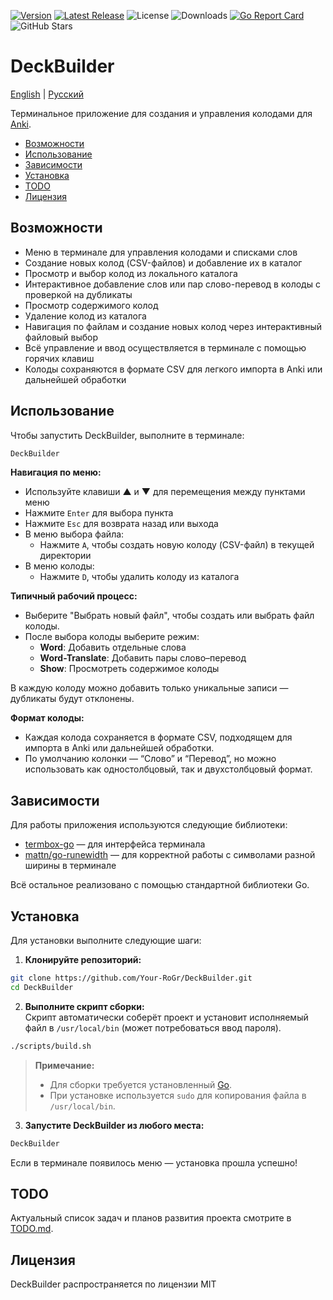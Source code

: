 [![Version](https://img.shields.io/badge/Version-0.1.0-blue)](https://github.com/Your-RoGr/DeckBuilder/tree/master)
[![Latest Release](https://img.shields.io/github/v/release/Your-RoGr/DeckBuilder)](https://github.com/Your-RoGr/DeckBuilder/releases)
![License](https://img.shields.io/github/license/Your-RoGr/DeckBuilder)
![Downloads](https://img.shields.io/github/downloads/Your-RoGr/DeckBuilder/total)
[![Go Report Card](https://goreportcard.com/badge/Your-RoGr/DeckBuilder)](https://goreportcard.com/report/github.com/Your-RoGr/DeckBuilder)
![GitHub Stars](https://img.shields.io/github/stars/Your-RoGr/DeckBuilder?style=social)

# DeckBuilder

[English](README.md) | [Русский](README.ru.md)

Терминальное приложение для создания и управления колодами для [Anki](https://apps.ankiweb.net/).

- [Возможности](#Возможности)
- [Использование](#Использование)
- [Зависимости](#Зависимости)
- [Установка](#Установка)
- [TODO](#TODO)
- [Лицензия](#Лицензия)

## Возможности

- Меню в терминале для управления колодами и списками слов
- Создание новых колод (CSV-файлов) и добавление их в каталог
- Просмотр и выбор колод из локального каталога
- Интерактивное добавление слов или пар слово-перевод в колоды с проверкой на дубликаты
- Просмотр содержимого колод
- Удаление колод из каталога
- Навигация по файлам и создание новых колод через интерактивный файловый выбор
- Всё управление и ввод осуществляется в терминале с помощью горячих клавиш
- Колоды сохраняются в формате CSV для легкого импорта в Anki или дальнейшей обработки

## Использование

Чтобы запустить DeckBuilder, выполните в терминале:

```bash
DeckBuilder
```

**Навигация по меню:**
- Используйте клавиши ▲ и ▼ для перемещения между пунктами меню
- Нажмите `Enter` для выбора пункта
- Нажмите `Esc` для возврата назад или выхода
- В меню выбора файла:
  - Нажмите `A`, чтобы создать новую колоду (CSV-файл) в текущей директории
- В меню колоды:
  - Нажмите `D`, чтобы удалить колоду из каталога

**Типичный рабочий процесс:**
- Выберите "Выбрать новый файл", чтобы создать или выбрать файл колоды.
- После выбора колоды выберите режим:
  - **Word**: Добавить отдельные слова
  - **Word-Translate**: Добавить пары слово–перевод
  - **Show**: Просмотреть содержимое колоды

В каждую колоду можно добавить только уникальные записи — дубликаты будут отклонены.

**Формат колоды:**
- Каждая колода сохраняется в формате CSV, подходящем для импорта в Anki или дальнейшей обработки.
- По умолчанию колонки — “Слово” и “Перевод”, но можно использовать как одностолбцовый, так и двухстолбцовый формат.

## Зависимости

Для работы приложения используются следующие библиотеки:
- [termbox-go](https://github.com/nsf/termbox-go) — для интерфейса терминала
- [mattn/go-runewidth](https://github.com/mattn/go-runewidth) — для корректной работы с символами разной ширины в терминале

Всё остальное реализовано с помощью стандартной библиотеки Go.

## Установка

Для установки выполните следующие шаги:

1. **Клонируйте репозиторий:**

```bash
git clone https://github.com/Your-RoGr/DeckBuilder.git
cd DeckBuilder
```

2. **Выполните скрипт сборки:**  
Скрипт автоматически соберёт проект и установит исполняемый файл в `/usr/local/bin` (может потребоваться ввод пароля).

```bash
./scripts/build.sh
```

> **Примечание:**  
> - Для сборки требуется установленный [Go](https://golang.org/doc/install).
> - При установке используется `sudo` для копирования файла в `/usr/local/bin`.

3. **Запустите DeckBuilder из любого места:**

```bash
DeckBuilder
```

Если в терминале появилось меню — установка прошла успешно!

## TODO

Актуальный список задач и планов развития проекта смотрите в [TODO.md](TODO.md).

## Лицензия

DeckBuilder распространяется по лицензии MIT
